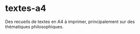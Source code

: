 # textes-a4
Des recueils de textes en A4 à imprimer, principalement sur des thèmatiques philosophiques.
